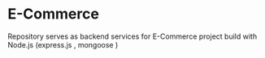# E-Commerce
Repository serves as backend services for E-Commerce project build with Node.js (express.js , mongoose )
